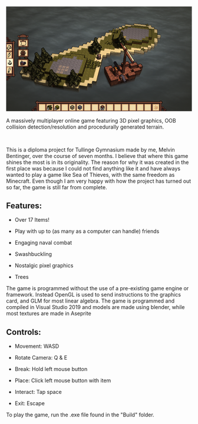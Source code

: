 ![Screenshot](screenshot_01.png)

A massively multiplayer online game featuring 3D pixel graphics, OOB collision detection/resolution and procedurally generated terrain. 

<br>

This is a diploma project for Tullinge Gymnasium made by me, Melvin Bentinger, over the course of seven months. I believe that where this game shines the most is in its originality. The reason for why it was created in the first place was because I could not find anything like it and have always wanted to play a game like Sea of Thieves, with the same freedom as Minecraft. Even though I am very happy with how the project has turned out so far, the game is still far from complete. 

## Features:

* Over 17 Items!

* Play with up to (as many as a computer can handle) friends

* Engaging naval combat

* Swashbuckling

* Nostalgic pixel graphics

* Trees

The game is programmed without the use of a pre-existing game engine or framework. Instead OpenGL is used to send instructions to the graphics card, and GLM for most linear algebra. The game is programmed and compiled in Visual Studio 2019 and models are made using blender, while most textures are made in Aseprite

## Controls:

* Movement: WASD

* Rotate Camera: Q & E

* Break: Hold left mouse button

* Place: Click left mouse button with item

* Interact: Tap space

* Exit: Escape

To play the game, run the .exe file found in the "Build" folder.
